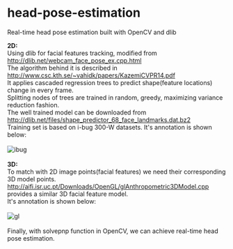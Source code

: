 # head-pose-estimation
Real-time head pose estimation built with OpenCV and dlib 

<b>2D:</b><br>Using dlib for facial features tracking, modified from http://dlib.net/webcam_face_pose_ex.cpp.html
<br>The algorithm behind it is described in http://www.csc.kth.se/~vahidk/papers/KazemiCVPR14.pdf
<br>It applies cascaded regression trees to predict shape(feature locations) change in every frame.
<br>Splitting nodes of trees are trained in random, greedy, maximizing variance reduction fashion.
<br>The well trained model can be downloaded from http://dlib.net/files/shape_predictor_68_face_landmarks.dat.bz2 
<br>Training set is based on i-bug 300-W datasets. It's annotation is shown below:<br><br>
![ibug](https://cloud.githubusercontent.com/assets/16308037/24229391/1910e9cc-0fb4-11e7-987b-0fecce2c829e.JPG)
<br><br>
<b>3D:</b><br>To match with 2D image points(facial features) we need their corresponding 3D model points. 
<br>http://aifi.isr.uc.pt/Downloads/OpenGL/glAnthropometric3DModel.cpp provides a similar 3D facial feature model.
<br>It's annotation is shown below:<br><br>
![gl](https://cloud.githubusercontent.com/assets/16308037/24229340/ea8bad94-0fb3-11e7-9e1d-0a2217588ba4.jpg)
<br><br>
Finally, with solvepnp function in OpenCV, we can achieve real-time head pose estimation.
<br><br>

